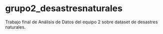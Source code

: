# grupo2_desastresnaturales
Trabajo final de Análisis de Datos del equipo 2 sobre dataset de desastres naturales.
